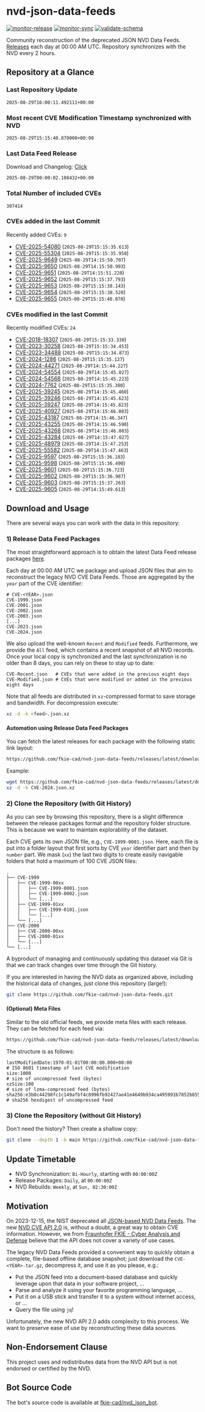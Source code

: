 # nvd-json-data-feeds

[![monitor-release](https://github.com/fkie-cad/nvd-json-data-feeds/actions/workflows/monitor_release.yml/badge.svg)](https://github.com/fkie-cad/nvd-json-data-feeds/actions/workflows/monitor_release.yml)
[![monitor-sync](https://github.com/fkie-cad/nvd-json-data-feeds/actions/workflows/monitor_sync.yml/badge.svg)](https://github.com/fkie-cad/nvd-json-data-feeds/actions/workflows/monitor_sync.yml)
[![validate-schema](https://github.com/fkie-cad/nvd-json-data-feeds/actions/workflows/validate_schema.yml/badge.svg)](https://github.com/fkie-cad/nvd-json-data-feeds/actions/workflows/validate_schema.yml)

Community reconstruction of the deprecated JSON NVD Data Feeds.
[Releases](https://github.com/fkie-cad/nvd-json-data-feeds/releases/latest) each day at 00:00 AM UTC.
Repository synchronizes with the NVD every 2 hours.

## Repository at a Glance

### Last Repository Update

```plain
2025-08-29T16:00:11.492111+00:00
```

### Most recent CVE Modification Timestamp synchronized with NVD

```plain
2025-08-29T15:15:40.870000+00:00
```

### Last Data Feed Release

Download and Changelog: [Click](https://github.com/fkie-cad/nvd-json-data-feeds/releases/latest)

```plain
2025-08-29T00:00:02.108432+00:00
```

### Total Number of included CVEs

```plain
307414
```

### CVEs added in the last Commit

Recently added CVEs: `9`

- [CVE-2025-54080](CVE-2025/CVE-2025-540xx/CVE-2025-54080.json) (`2025-08-29T15:15:35.613`)
- [CVE-2025-55304](CVE-2025/CVE-2025-553xx/CVE-2025-55304.json) (`2025-08-29T15:15:35.950`)
- [CVE-2025-9649](CVE-2025/CVE-2025-96xx/CVE-2025-9649.json) (`2025-08-29T14:15:50.707`)
- [CVE-2025-9650](CVE-2025/CVE-2025-96xx/CVE-2025-9650.json) (`2025-08-29T14:15:50.993`)
- [CVE-2025-9651](CVE-2025/CVE-2025-96xx/CVE-2025-9651.json) (`2025-08-29T14:15:51.220`)
- [CVE-2025-9652](CVE-2025/CVE-2025-96xx/CVE-2025-9652.json) (`2025-08-29T15:15:37.793`)
- [CVE-2025-9653](CVE-2025/CVE-2025-96xx/CVE-2025-9653.json) (`2025-08-29T15:15:38.143`)
- [CVE-2025-9654](CVE-2025/CVE-2025-96xx/CVE-2025-9654.json) (`2025-08-29T15:15:38.520`)
- [CVE-2025-9655](CVE-2025/CVE-2025-96xx/CVE-2025-9655.json) (`2025-08-29T15:15:40.870`)


### CVEs modified in the last Commit

Recently modified CVEs: `24`

- [CVE-2018-18307](CVE-2018/CVE-2018-183xx/CVE-2018-18307.json) (`2025-08-29T15:15:33.330`)
- [CVE-2023-30258](CVE-2023/CVE-2023-302xx/CVE-2023-30258.json) (`2025-08-29T15:15:34.453`)
- [CVE-2023-34488](CVE-2023/CVE-2023-344xx/CVE-2023-34488.json) (`2025-08-29T15:15:34.873`)
- [CVE-2024-1286](CVE-2024/CVE-2024-12xx/CVE-2024-1286.json) (`2025-08-29T15:15:35.127`)
- [CVE-2024-44271](CVE-2024/CVE-2024-442xx/CVE-2024-44271.json) (`2025-08-29T14:15:44.227`)
- [CVE-2024-54554](CVE-2024/CVE-2024-545xx/CVE-2024-54554.json) (`2025-08-29T14:15:45.027`)
- [CVE-2024-54568](CVE-2024/CVE-2024-545xx/CVE-2024-54568.json) (`2025-08-29T14:15:45.223`)
- [CVE-2024-7762](CVE-2024/CVE-2024-77xx/CVE-2024-7762.json) (`2025-08-29T15:15:35.380`)
- [CVE-2025-39245](CVE-2025/CVE-2025-392xx/CVE-2025-39245.json) (`2025-08-29T14:15:45.460`)
- [CVE-2025-39246](CVE-2025/CVE-2025-392xx/CVE-2025-39246.json) (`2025-08-29T14:15:45.623`)
- [CVE-2025-39247](CVE-2025/CVE-2025-392xx/CVE-2025-39247.json) (`2025-08-29T14:15:45.823`)
- [CVE-2025-40927](CVE-2025/CVE-2025-409xx/CVE-2025-40927.json) (`2025-08-29T14:15:46.083`)
- [CVE-2025-43187](CVE-2025/CVE-2025-431xx/CVE-2025-43187.json) (`2025-08-29T14:15:46.347`)
- [CVE-2025-43255](CVE-2025/CVE-2025-432xx/CVE-2025-43255.json) (`2025-08-29T14:15:46.590`)
- [CVE-2025-43268](CVE-2025/CVE-2025-432xx/CVE-2025-43268.json) (`2025-08-29T14:15:46.803`)
- [CVE-2025-43284](CVE-2025/CVE-2025-432xx/CVE-2025-43284.json) (`2025-08-29T14:15:47.027`)
- [CVE-2025-48979](CVE-2025/CVE-2025-489xx/CVE-2025-48979.json) (`2025-08-29T14:15:47.253`)
- [CVE-2025-55582](CVE-2025/CVE-2025-555xx/CVE-2025-55582.json) (`2025-08-29T14:15:47.463`)
- [CVE-2025-9597](CVE-2025/CVE-2025-95xx/CVE-2025-9597.json) (`2025-08-29T15:15:36.183`)
- [CVE-2025-9598](CVE-2025/CVE-2025-95xx/CVE-2025-9598.json) (`2025-08-29T15:15:36.490`)
- [CVE-2025-9601](CVE-2025/CVE-2025-96xx/CVE-2025-9601.json) (`2025-08-29T15:15:36.723`)
- [CVE-2025-9602](CVE-2025/CVE-2025-96xx/CVE-2025-9602.json) (`2025-08-29T15:15:36.987`)
- [CVE-2025-9603](CVE-2025/CVE-2025-96xx/CVE-2025-9603.json) (`2025-08-29T15:15:37.263`)
- [CVE-2025-9605](CVE-2025/CVE-2025-96xx/CVE-2025-9605.json) (`2025-08-29T14:15:49.613`)


## Download and Usage

There are several ways you can work with the data in this repository:

### 1) Release Data Feed Packages

The most straightforward approach is to obtain the latest Data Feed release packages [here](https://github.com/fkie-cad/nvd-json-data-feeds/releases/latest).

Each day at 00:00 AM UTC we package and upload JSON files that aim to reconstruct the legacy NVD CVE Data Feeds.
Those are aggregated by the `year` part of the CVE identifier:

```
# CVE-<YEAR>.json
CVE-1999.json
CVE-2001.json
CVE-2002.json
CVE-2003.json
[...]
CVE-2023.json
CVE-2024.json
```

We also upload the well-known `Recent` and `Modified` feeds.
Furthermore, we provide the `All` feed, which contains a recent snapshot of all NVD records.
Once your local copy is synchronized and the last synchronization is no older than 8 days, you can rely on these to stay up to date:

```plain
CVE-Recent.json   # CVEs that were added in the previous eight days
CVE-Modified.json # CVEs that were modified or added in the previous eight days
```

Note that all feeds are distributed in `xz`-compressed format to save storage and bandwidth.
For decompression execute:

```sh
xz -d -k <feed>.json.xz
```

#### Automation using Release Data Feed Packages

You can fetch the latest releases for each package with the following static link layout:

```sh
https://github.com/fkie-cad/nvd-json-data-feeds/releases/latest/download/CVE-<YEAR>.json.xz
```

Example:

```sh
wget https://github.com/fkie-cad/nvd-json-data-feeds/releases/latest/download/CVE-2024.json.xz
xz -d -k CVE-2024.json.xz
```

### 2) Clone the Repository (with Git History)

As you can see by browsing this repository, there is a slight difference between the release packages format and the repository folder structure.
This is because we want to maintain explorability of the dataset.

Each CVE gets its own JSON file, e.g., `CVE-1999-0001.json`.
Here, each file is put into a folder layout that first sorts by CVE `year` identifier part and then by `number` part.
We mask (`xx`) the last two digits to create easily navigable folders that hold a maximum of 100 CVE JSON files:

```plain
.
├── CVE-1999
│   ├── CVE-1999-00xx
│   │   ├── CVE-1999-0001.json
│   │   ├── CVE-1999-0002.json
│   │   └── [...]
│   ├── CVE-1999-01xx
│   │   ├── CVE-1999-0101.json
│   │   └── [...]
│   └── [...]
├── CVE-2000
│   ├── CVE-2000-00xx
│   ├── CVE-2000-01xx
│   └── [...]
└── [...]
```

A byproduct of managing and continuously updating this dataset via Git is that we can track changes over time through the Git history.

If you are interested in having the NVD data as organized above, including the historical data of changes, just clone this repository (large!):

```sh
git clone https://github.com/fkie-cad/nvd-json-data-feeds.git
```

#### (Optional) Meta Files

Similar to the old official feeds, we provide meta files with each release. They can be fetched for each feed via:

```sh
https://github.com/fkie-cad/nvd-json-data-feeds/releases/latest/download/CVE-<YEAR>.meta
```

The structure is as follows:

```plain
lastModifiedDate:1970-01-01T00:00:00.000+00:00                          # ISO 8601 timestamp of last CVE modification
size:1000                                                               # size of uncompressed feed (bytes)
xzSize:100                                                              # size of lzma-compressed feed (bytes)
sha256:e3b0c44298fc1c149afbf4c8996fb92427ae41e4649b934ca495991b7852b855 # sha256 hexdigest of uncompressed feed
```

### 3) Clone the Repository (without Git History)

Don't need the history? Then create a shallow copy:

```sh
git clone --depth 1 -b main https://github.com/fkie-cad/nvd-json-data-feeds.git
```


## Update Timetable

* NVD Synchronization: `Bi-Hourly`, starting with `00:00:00Z`
* Release Packages: `Daily`, at `00:00:00Z`
* NVD Rebuilds: `Weekly`, at `Sun, 02:30:00Z`


## Motivation

On 2023-12-15, the NIST deprecated all [JSON-based NVD Data Feeds](https://nvd.nist.gov/vuln/data-feeds#divRetirementBanner-1).
The new [NVD CVE API 2.0](https://nvd.nist.gov/developers/vulnerabilities) is, without a doubt, a great way to obtain CVE information.
However, we from [Fraunhofer FKIE - Cyber Analysis and Defense](https://www.fkie.fraunhofer.de/en/departments/cad.html) believe that the API does not cover a variety of use cases.

The legacy NVD Data Feeds provided a convenient way to quickly obtain a complete, file-based offline database snapshot; just download the `CVE-<YEAR>.tar.gz`, decompress it, and use it as you please, e.g.:

- Put the JSON feed into a document-based database and quickly leverage upon that data in your software project, ...
- Parse and analyze it using your favorite programming language, ...
- Put it on a USB stick and transfer it to a system without internet access, or ...
- Query the file using `jq`!

Unfortunately, the new NVD API 2.0 adds complexity to this process.
We want to preserve ease of use by reconstructing these data sources.

## Non-Endorsement Clause

This project uses and redistributes data from the NVD API but is not endorsed or certified by the NVD.

## Bot Source Code

The bot's source code is available at [fkie-cad/nvd\_json\_bot](https://github.com/fkie-cad/nvd_json_bot).